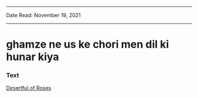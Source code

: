 
---

Date Read: November 19, 2021

---


# ghamze ne us ke chori men dil ki hunar kiya


### Text

[Desertful of Roses](http://www.columbia.edu/itc/mealac/pritchett/00garden/00c/0074/index_0074.html)

